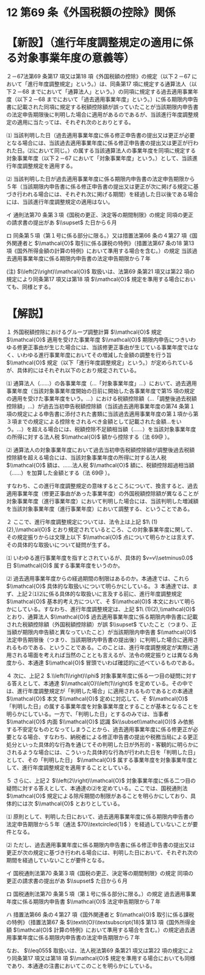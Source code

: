# 12 第69 条《外国税額の控除》関係

# 【新設】（進行年度調整規定の適用に係る対象事業年度の意義等）

２－67法第69 条第17 項又は第18 項《外国税額の控除》の規定（以下２－67 において「進行年度調整規定」という。）は、同条第17 項に規定する通算法人（以下２－68 までにおいて「通算法人」という。）の同項に規定する過去適用事業年度（以下２－68 までにおいて「過去適用事業年度」という。）に係る期限内申告書に記載された同項に規定する税額控除額が誤っていたことが当該期限内申告書の法定申告期限後に判明した場合に適用があるのであるが、当該進行年度調整規定の適用に当たっては、それぞれ次のとおりとする。

⑴ 当該判明した日（過去適用事業年度に係る修正申告書の提出又は更正が必要となる場合には、当該過去適用事業年度に係る修正申告書の提出又は更正が行われた日。⑵において同じ。）の属する当該通算法人の事業年度を同項に規定する対象事業年度（以下２－67 において「対象事業年度」という。）として、当該進行年度調整規定を適用する。

⑵ 当該判明した日が過去適用事業年度に係る期限内申告書の法定申告期限から５年（当該期限内申告書に係る修正申告書の提出又は更正が次に掲げる規定に基づき行われる場合には、それぞれ次に掲げる期間）を経過した日以後である場合には、当該進行年度調整規定の適用はない。

イ 通則法第70 条第３項《国税の更正、決定等の期間制限》の規定 同項の更正の請求書の提出があ $\\supset$ た日から６月

ロ 同条第５項（第１号に係る部分に限る。）又は措置法第66 条の４第27 項《国外関連者と $\\mathcal{O}$ 取引に係る課税の特例》（措置法第67 条の18 第13 項《国外所得金額の計算の特例》において準用する場合を含む。）の規定 当該過去適用事業年度に係る期限内申告書の法定申告期限から７年

(注) $\\left(2\\right)\\mathcal{O}$ 取扱いは、法第69 条第21 項又は第22 項の規定により同条第17 項又は第18 項 $\\mathcal{O}$ 規定を準用する場合においても、同様とする。

# 【解説】

１ 外国税額控除におけるグループ調整計算 $\\mathcal{O}$ 規定 $\\mathcal{O}$ 適用を受けた事業年度 $\\mathcal{O}$ 期限内申告につきいわゆる修更正事由が生じた場合には、当該修更正事由が生じている事業年度ではなく、いわゆる進行事業年度においてその増減した金額の調整を行う旨 $\\mathcal{O}$ 規定（以下「進行年度調整規定」という。）が定められているが、具体的にはそれぞれ以下のとおり規定されている。

⑴ 通算法人（……）の各事業年度（…「対象事業年度」…）において、過去適用事業年度（当該対象事業年度開始の日前に開始した各事業年度で第15 項の規定の適用を受けた事業年度をいう。…）における税額控除額（…「調整後過去税額控除額」…）が過去当初申告税額控除額（当該過去適用事業年度の第74 条第１項の規定による申告書に添付された書類に当該過去適用事業年度の第１項から第３項までの規定による控除をされるべき金額として記載された金額…をいう。…）を超える場合には、税額控除不足額相当額（……）を当該対象事業年度の所得に対する法人税 $\\mathcal{O}$ 額から控除する（法 $69@$ ）。

⑵ 通算法人の対象事業年度において過去当初申告税額控除額が調整後過去税額控除額を超える場合には、当該対象事業年度の所得に対する法人税 $\\mathcal{O}$ 額は、……法人税 $\\mathcal{O}$ 額に、税額控除超過相当額（……）を加算した金額とする（法 $69@$ ）。

すなわち、この進行年度調整規定の意味するところについて、換言すると、過去適用事業年度（修更正事由があった事業年度）の外国税額控除額が異なることが対象事業年度（進行事業年度）において判明した場合には、当該判明した増減額を当該対象事業年度（進行事業年度）において調整する、ということである。

２ ここで、進行年度調整規定については、法令上は上記 $1\ (1)(2),\\mathcal{O}$ とおり規定されているところ、この対象事業年度に関して、その規定振りからは文理上以下 $\\mathcal{O}$ 点について明らかとは言えず、その具体的な取扱いについて疑問が生ずる。

⑴ いわゆる進行事業年度を指すとされているが、具体的 $v=v\\setminus0.0$ 日 $\\mathcal{O}$ 属する事業年度をいうのか。

⑵ 過去適用事業年度からの経過期間の制限はあるのか。本通達では、これら $\\mathcal{O}$ 具体的な取扱いについて明らかにしている。３ 本通達では、まず、上記２⑴⑵に係る具体的な取扱いに言及する前に、進行年度調整規定 $\\mathcal{O}$ 基本的考え方について、そ $\\mathcal{O}$ 本文において明らかにしている。すなわち、進行年度調整規定は、上記 $1\ (1)(2),\\mathcal{O}$ とおり、通算法人 $\\mathcal{O}$ 過去適用事業年度に係る期限内申告書に記載された税額控除額（外国税額控除額）が誤 $\\supset$ ていたこと（つまり、正当額が期限内申告額と異なっていたこと）が当該期限内申告書 $\\mathcal{O}$ 法定申告期限後（つまり、当該期限内申告書の提出後）に判明した場合に適用されるものである、ということである。このことは、進行年度調整規定が実際に適用される場面を考えれば当然のこととも言えるが、法令の規定振りとは異なる角度から、本通達 $\\mathcal{O}$ 冒頭でいわば確認的に述べているものである。

４ 次に、上記２ $.\\left(1\\right)\\phi$ 対象事業年度に係る一つ目の疑問に対する答えとして、本通達 $\\mathcal{O}\\left(1\\right)$ を定めている。その中では、進行年度調整規定が「判明した場合」に適用されるものであるとの本通達 $\\mathcal{O}$ 本文 $\\mathcal{O}$ 定めに対応して、そ $\\mathcal{O}$ 「判明した日」の属する事業年度を対象事業年度とすることが基本となることを明らかにしている。一方で、「判明した日」とするのみでは、当事者 $\\mathcal{O}$ 内面 $\\mathcal{O}$ 認識 $k\\subset\\mathcal{O})$ み依拠する不安定なものとなってしまうことから、過去適用事業年度に係る修更正が必要となる場合、すなわち、納税者による修正申告書の提出や税務当局による更正処分といった具体的な行為を通じてその判明した日が外形的・客観的に明らかにされるような場合には、こういった具体的な行為が行われた日を「判明した日」として、その「判明した日」 $\\mathcal{O}$ 属する事業年度を対象事業年度として、進行年度調整規定を適用することとしている。

５ さらに、上記２ $\\left(2\\right)\\mathcal{O}$ 対象事業年度に係る二つ目の疑問に対する答えとして、本通達の⑵を定めている。ここでは、国税通則法 $\\mathcal{O}$ 規定による除斥期間の制限があることを明らかにしており、具体的には次 $\\mathcal{O}$ とおりとしている。

⑴ 原則として、判明した日において、過去適用事業年度に係る期限内申告書の法定申告期限から５年（通法 $70\\textcircled{1}$ ）を経過していないことが要件となる。

⑵ ただし、過去適用事業年度に係る期限内申告書に係る修正申告書の提出又は更正が次の規定に基づき行われる場合には、判明した日において、それぞれ次の期間を経過していないことが要件となる。

イ 国税通則法第70 条第３項《国税の更正、決定等の期間制限》の規定 同項の更正の請求書の提出があ $\\supset$ た日から６月

ロ 国税通則法第70 条第５項（第１号に係る部分に限る。）の規定 過去適用事業年度に係る期限内申告書 $\\mathcal{O}$ 法定申告期限から７年

ハ 措置法第66 条の４第27 項《国外関連者と $\\mathcal{O}$ 取引に係る課税の特例》（措置法第67 条 $\\textit{O}\\textsubscript{18}$ 第13 項《国外所得金額 $\\mathcal{O}$ 計算の特例》において準用する場合を含む。）の規定過去適用事業年度に係る期限内申告書の法定申告期限から７年

なお、 $\\leq055$ 取扱いは、法人税法第69 条第21 項又は第22 項の規定により同条第17 項又は第18 項 $\\mathcal{O}$ 規定を準用する場合においても同様であり、本通達の注書においてこのことを明らかにしている。